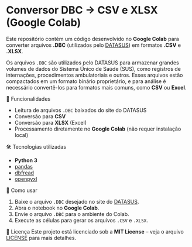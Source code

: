 # Conversor DBC → CSV e XLSX (Google Colab)

Este repositório contém um código desenvolvido no **Google Colab** para converter arquivos **.DBC** (utilizados pelo [DATASUS](https://datasus.saude.gov.br/transferencia-de-arquivos/)) em formatos **.CSV** e **.XLSX**.

Os arquivos `.DBC` são utilizados pelo DATASUS para armazenar grandes volumes de dados do Sistema Único de Saúde (SUS), como registros de internações, procedimentos ambulatoriais e outros. Esses arquivos estão compactados em um formato binário proprietário, e para análise é necessário convertê-los para formatos mais comuns, como **CSV** ou **Excel**.

📌 Funcionalidades
- Leitura de arquivos `.DBC` baixados do site do DATASUS  
- Conversão para **CSV**  
- Conversão para **XLSX** (Excel)  
- Processamento diretamente no **Google Colab** (não requer instalação local)  

🛠️ Tecnologias utilizadas
- **Python 3**  
- [pandas](https://pandas.pydata.org/)  
- [dbfread](https://dbfread.readthedocs.io/)  
- [openpyxl](https://openpyxl.readthedocs.io/en/stable/)  

🚀 Como usar
1. Baixe o arquivo `.DBC` desejado no site do [DATASUS](https://datasus.saude.gov.br/transferencia-de-arquivos/).  
2. Abra o notebook no **Google Colab**.  
3. Envie o arquivo `.DBC` para o ambiente do Colab.  
4. Execute as células para gerar os arquivos `.CSV` e `.XLSX`.  

📄 Licença
Este projeto está licenciado sob a **MIT License** – veja o arquivo [LICENSE](LICENSE) para mais detalhes.
